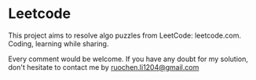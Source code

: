 # Leetcode

This project aims to resolve algo puzzles from LeetCode: leetcode.com. Coding, learning while sharing.

Every comment would be welcome. If you have any doubt for my solution, don't hesitate to contact me by ruochen.li1204@gmail.com
